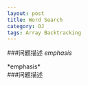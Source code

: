 ```yaml
---
layout: post
title: Word Search
category: OJ
tags: Array Backtracking
---
```

###问题描述
*emphasis*
<div>*emphasis*</div>
###问题描述